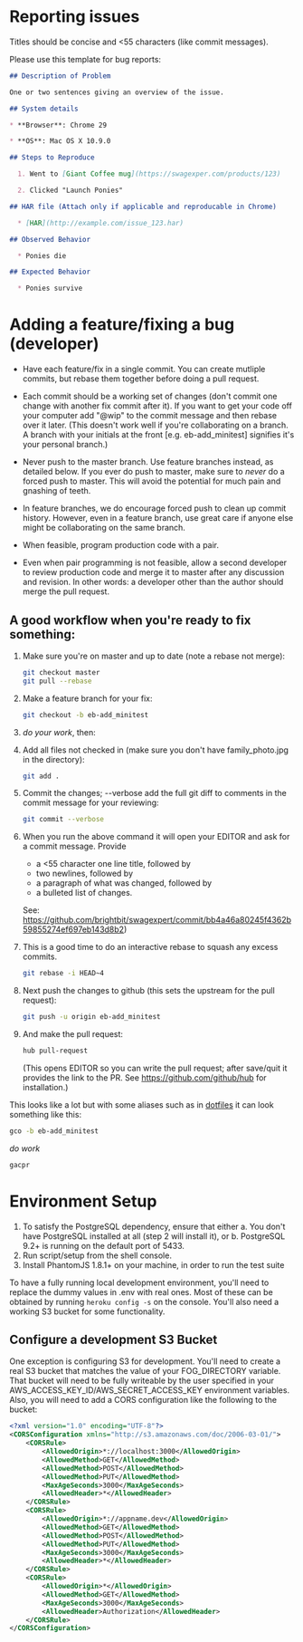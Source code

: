 # Reporting issues

Titles should be concise and <55 characters (like commit messages).

Please use this template for bug reports:

```markdown
## Description of Problem

One or two sentences giving an overview of the issue.

## System details

* **Browser**: Chrome 29

* **OS**: Mac OS X 10.9.0

## Steps to Reproduce

  1. Went to [Giant Coffee mug](https://swagexper.com/products/123)

  2. Clicked "Launch Ponies"

## HAR file (Attach only if applicable and reproducable in Chrome)

  * [HAR](http://example.com/issue_123.har)

## Observed Behavior

  * Ponies die

## Expected Behavior

  * Ponies survive
```

# Adding a feature/fixing a bug (developer)

* Have each feature/fix in a single commit. You can create mutliple
  commits, but rebase them together before doing a pull request.

* Each commit should be a working set of changes (don't commit one change with
  another fix commit after it). If you want to get your code off your computer
  add "@wip" to the commit message and then rebase over it later. (This doesn't
  work well if you're collaborating on a branch. A branch with your initials at
  the front [e.g. eb-add_minitest] signifies it's your personal branch.)

* Never push to the master branch. Use feature branches instead, as detailed below.
  If you ever do push to master, make sure to *never* do a forced push to master.
  This will avoid the potential for much pain and gnashing of teeth.

* In feature branches, we do encourage forced push to clean up commit history.
  However, even in a feature branch, use great care if anyone else might be
  collaborating on the same branch.

* When feasible, program production code with a pair.

* Even when pair programming is not feasible, allow a second developer to review
  production code and merge it to master after any discussion and revision. In
  other words: a developer other than the author should merge the pull request.

## A good workflow when you're ready to fix something:

1. Make sure you're on master and up to date (note a rebase not merge):

   ```bash
   git checkout master
   git pull --rebase
   ```

2. Make a feature branch for your fix:

   ```bash
   git checkout -b eb-add_minitest
   ```

3. *do your work*, then:

4. Add all files not checked in (make sure you don't have family_photo.jpg in the
   directory):

   ```bash
   git add .
   ```

5. Commit the changes; --verbose add the full git diff to comments in the commit
   message for your reviewing:

   ```bash
   git commit --verbose
   ```

6. When you run the above command it will open your EDITOR and ask for a commit
   message. Provide
   * a <55 character one line title, followed by
   * two newlines, followed by
   * a paragraph of what was changed, followed by
   * a bulleted list of changes.

   See: https://github.com/brightbit/swagexpert/commit/bb4a46a80245f4362b59855274ef697eb143d8b2)

7. This is a good time to do an interactive rebase to squash any excess commits.

   ```bash
   git rebase -i HEAD~4
   ```

8. Next push the changes to github (this sets the upstream for the pull request):

   ```bash
   git push -u origin eb-add_minitest
   ```

9. And make the pull request:

   ```bash
   hub pull-request
   ```

   (This opens EDITOR so you can write the pull request; after save/quit it
   provides the link to the PR. See https://github.com/github/hub for installation.)

This looks like a lot but with some aliases such as in [dotfiles](http://github.com/ericboehs/dotfiles)
it can look something like this:

```bash
gco -b eb-add_minitest
```
*do work*

```bash
gacpr
```

# Environment Setup

1. To satisfy the PostgreSQL dependency, ensure that either
   a. You don't have PostgreSQL installed at all (step 2 will install it), or
   b. PostgreSQL 9.2+ is running on the default port of 5433.
2. Run script/setup from the shell console.
3. Install PhantomJS 1.8.1+ on your machine, in order to run the test suite

To have a fully running local development environment, you'll need to replace the dummy values in .env with real ones.
Most of these can be obtained by running `heroku config -s` on the console. You'll also need a working S3 bucket for some functionality.

## Configure a development S3 Bucket

One exception is configuring S3 for development. You'll need to create a real S3 bucket that matches the value of your
FOG_DIRECTORY variable. That bucket will need to be fully writeable by the user specified in your
AWS_ACCESS_KEY_ID/AWS_SECRET_ACCESS_KEY environment variables. Also, you will need to add a CORS configuration like the
following to the bucket:

```xml
<?xml version="1.0" encoding="UTF-8"?>
<CORSConfiguration xmlns="http://s3.amazonaws.com/doc/2006-03-01/">
    <CORSRule>
        <AllowedOrigin>*://localhost:3000</AllowedOrigin>
        <AllowedMethod>GET</AllowedMethod>
        <AllowedMethod>POST</AllowedMethod>
        <AllowedMethod>PUT</AllowedMethod>
        <MaxAgeSeconds>3000</MaxAgeSeconds>
        <AllowedHeader>*</AllowedHeader>
    </CORSRule>
    <CORSRule>
        <AllowedOrigin>*://appname.dev</AllowedOrigin>
        <AllowedMethod>GET</AllowedMethod>
        <AllowedMethod>POST</AllowedMethod>
        <AllowedMethod>PUT</AllowedMethod>
        <MaxAgeSeconds>3000</MaxAgeSeconds>
        <AllowedHeader>*</AllowedHeader>
    </CORSRule>
    <CORSRule>
        <AllowedOrigin>*</AllowedOrigin>
        <AllowedMethod>GET</AllowedMethod>
        <MaxAgeSeconds>3000</MaxAgeSeconds>
        <AllowedHeader>Authorization</AllowedHeader>
    </CORSRule>
</CORSConfiguration>
```
